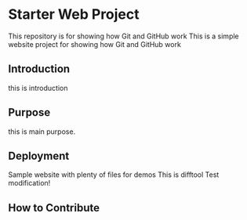 # Starter Web Project

This repository is for showing how Git and GitHub work
This is a simple website project for showing how Git and GitHub work
## Introduction
this is introduction
## Purpose
this is main purpose.

## Deployment
Sample website with plenty of files for demos
This is difftool Test modification!
## How to Contribute